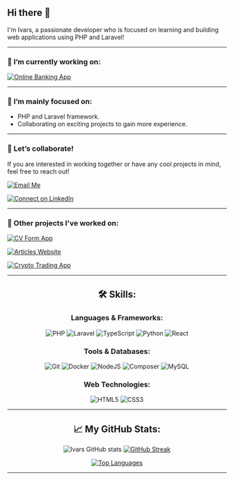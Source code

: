 ## Hi there 👋

I'm Ivars, a passionate developer who is focused on learning and building web applications using PHP and Laravel!

---

### 🔭 I’m currently working on:

[![Online Banking App](https://img.shields.io/badge/Online%20Banking%20App-View%20Project-blue?style=for-the-badge&logo=github)](https://github.com/ivarssluka/onlinebank)

---

### 🌱 I’m mainly focused on:
- PHP and Laravel framework.
- Collaborating on exciting projects to gain more experience.

---

### 👯 Let’s collaborate!

If you are interested in working together or have any cool projects in mind, feel free to reach out!

[![Email Me](https://img.shields.io/badge/Email%20Me-ivarssluka%40gmail.com-blue?style=for-the-badge&logo=gmail)](mailto:ivarssluka@gmail.com)

[![Connect on LinkedIn](https://img.shields.io/badge/Connect%20on%20LinkedIn-blue?style=for-the-badge&logo=linkedin)](https://www.linkedin.com/in/ivarssluka)

---

### 🚀 Other projects I've worked on:

[![CV Form App](https://img.shields.io/badge/CV%20Form%20App-Laravel-blue?style=for-the-badge&logo=github)](https://github.com/ivarssluka/laravel-cv-generator)

[![Articles Website](https://img.shields.io/badge/Articles%20Website-PHP-blue?style=for-the-badge&logo=github)](https://github.com/ivarssluka/ArticlesWebsite)

[![Crypto Trading App](https://img.shields.io/badge/Crypto%20Trading%20App-PHP-blue?style=for-the-badge&logo=github)](https://github.com/ivarssluka/CryptoTrade/tree/CryptoTradeWeb)

---
<div align="center">

## 🛠️ Skills:

### Languages & Frameworks:

![PHP](https://img.shields.io/badge/PHP-777BB4?style=for-the-badge&logo=php&logoColor=white)
![Laravel](https://img.shields.io/badge/Laravel-FF2D20?style=for-the-badge&logo=laravel&logoColor=white)
![TypeScript](https://img.shields.io/badge/TypeScript-007ACC?style=for-the-badge&logo=typescript&logoColor=white)
![Python](https://img.shields.io/badge/Python-3776AB?style=for-the-badge&logo=python&logoColor=white)
![React](https://img.shields.io/badge/React-61DAFB?style=for-the-badge&logo=react&logoColor=white)

### Tools & Databases:

![Git](https://img.shields.io/badge/Git-F05032?style=for-the-badge&logo=git&logoColor=white)
![Docker](https://img.shields.io/badge/Docker-2496ED?style=for-the-badge&logo=docker&logoColor=white)
![NodeJS](https://img.shields.io/badge/Node.js-43853D?style=for-the-badge&logo=node.js&logoColor=white)
![Composer](https://img.shields.io/badge/Composer-885630?style=for-the-badge&logo=composer&logoColor=white)
![MySQL](https://img.shields.io/badge/MySQL-4479A1?style=for-the-badge&logo=mysql&logoColor=white)

### Web Technologies:

![HTML5](https://img.shields.io/badge/HTML5-E34F26?style=for-the-badge&logo=html5&logoColor=white)
![CSS3](https://img.shields.io/badge/CSS3-1572B6?style=for-the-badge&logo=css3&logoColor=white)

---

## 📈 My GitHub Stats:



![Ivars GitHub stats](https://github-readme-stats.vercel.app/api?username=ivarssluka&show_icons=true&theme=darcula) [![GitHub Streak](https://github-readme-streak-stats.herokuapp.com?user=ivarssluka&theme=darcula)](https://git.io/streak-stats) 
  
[![Top Languages](https://github-readme-stats.vercel.app/api/top-langs/?username=ivarssluka&layout=compact&theme=darcula)](https://github.com/anuraghazra/github-readme-stats) 

</div>




---

